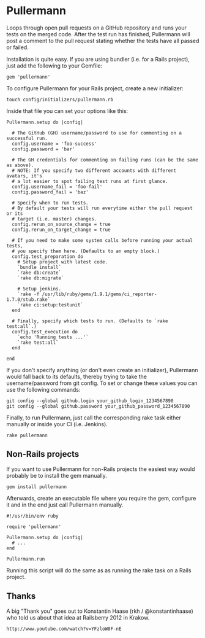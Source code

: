 Pullermann
==========

Loops through open pull requests on a GitHub repository and runs your tests on
the merged code. After the test run has finished, Pullermann will post a comment
to the pull request stating whether the tests have all passed or failed.

Installation is quite easy. If you are using bundler (i.e. for a Rails project),
just add the following to your Gemfile:

    gem 'pullermann'

To configure Pullermann for your Rails project, create a new initializer:

    touch config/initializers/pullermann.rb

Inside that file you can set your options like this:

    Pullermann.setup do |config|

      # The GitHub (GH) username/password to use for commenting on a successful run.
      config.username = 'foo-success'
      config.password = 'bar'

      # The GH credentials for commenting on failing runs (can be the same as above).
      # NOTE: If you specify two different accounts with different avatars, it's
      # a lot easier to spot failing test runs at first glance.
      config.username_fail = 'foo-fail'
      config.password_fail = 'baz'

      # Specify when to run tests.
      # By default your tests will run everytime either the pull request or its
      # target (i.e. master) changes.
      config.rerun_on_source_change = true
      config.rerun_on_target_change = true

      # If you need to make some system calls before running your actual tests,
      # you specify them here. (Defaults to an empty block.)
      config.test_preparation do
        # Setup project with latest code.
        `bundle install`
        `rake db:create`
        `rake db:migrate`

        # Setup jenkins.
        `rake -f /usr/lib/ruby/gems/1.9.1/gems/ci_reporter-1.7.0/stub.rake`
        `rake ci:setup:testunit`
      end

      # Finally, specify which tests to run. (Defaults to `rake test:all`.)
      config.test_execution do
        `echo 'Running tests ...'`
        `rake test:all`
      end

    end

If you don't specify anything (or don't even create an initializer), Pullermann
would fall back to its defaults, thereby trying to take the username/password
from git config. To set or change these values you can use the following
commands:

    git config --global github.login your_github_login_1234567890
    git config --global github.password your_github_password_1234567890

Finally, to run Pullermann, just call the corresponding rake task either
manually or inside your CI (i.e. Jenkins).

    rake pullermann


Non-Rails projects
------------------

If you want to use Pullermann for non-Rails projects the easiest way would
probably be to install the gem manually.

    gem install pullermann

Afterwards, create an executable file where you require the gem, configure it
and in the end just call Pullermann manually.

    #!/usr/bin/env ruby

    require 'pullermann'

    Pullermann.setup do |config|
      # ...
    end

    Pullermann.run

Running this script will do the same as as running the rake task on a Rails
project.


Thanks
------

A big "Thank you" goes out to Konstantin Haase (rkh / @konstantinhaase) who
told us about that idea at Railsberry 2012 in Krakow.

    http://www.youtube.com/watch?v=YFzloW8F-nE
